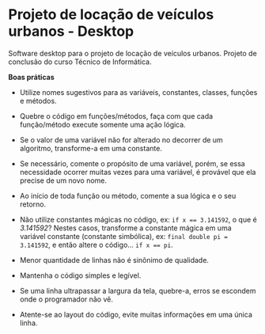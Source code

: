 # Projeto de locação de veículos urbanos - Desktop
Software desktop para o projeto de locação de veículos urbanos. Projeto de conclusão do curso Técnico de Informática.

**Boas práticas**

* Utilize nomes sugestivos para as variáveis, constantes, classes, funções e métodos.

* Quebre o código em funções/métodos, faça com que cada função/método execute somente uma ação lógica.

* Se o valor de uma variável não for alterado no decorrer de um algoritmo, transforme-a em uma constante.

* Se necessário, comente o propósito de uma variável, porém, se essa necessidade ocorrer muitas vezes para uma variável, é provável que ela precise de um novo nome.

* Ao início de toda função ou método, comente a sua lógica e o seu retorno.

* Não utilize constantes mágicas no código, ex: ```if x == 3.141592```, o que é *3.141592*? Nestes casos, transforme a constante mágica em uma variável constante (constante simbólica), ex: ```final double pi = 3.141592```, e então altere o código... ```if x == pi```.

* Menor quantidade de linhas não é sinônimo de qualidade.

* Mantenha o código simples e legível.

* Se uma linha ultrapassar a largura da tela, quebre-a, erros se escondem onde o programador não vê.

* Atente-se ao layout do código, evite muitas informações em uma única linha.
